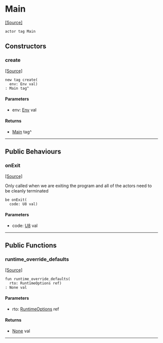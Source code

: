 # Main
<span class="source-link">[[Source]](src/mqtt-terminal/main.md#L-0-5)</span>
```pony
actor tag Main
```

## Constructors

### create
<span class="source-link">[[Source]](src/mqtt-terminal/main.md#L-0-9)</span>


```pony
new tag create(
  env: Env val)
: Main tag^
```
#### Parameters

*   env: [Env](builtin-Env.md) val

#### Returns

* [Main](mqtt-terminal-Main.md) tag^

---

## Public Behaviours

### onExit
<span class="source-link">[[Source]](src/mqtt-terminal/main.md#L-0-13)</span>


Only called when we are exiting the program and all of the actors need to
be cleanly terminated


```pony
be onExit(
  code: U8 val)
```
#### Parameters

*   code: [U8](builtin-U8.md) val

---

## Public Functions

### runtime_override_defaults
<span class="source-link">[[Source]](src/mqtt-terminal/main.md#L-0-5)</span>


```pony
fun runtime_override_defaults(
  rto: RuntimeOptions ref)
: None val
```
#### Parameters

*   rto: [RuntimeOptions](builtin-RuntimeOptions.md) ref

#### Returns

* [None](builtin-None.md) val

---

